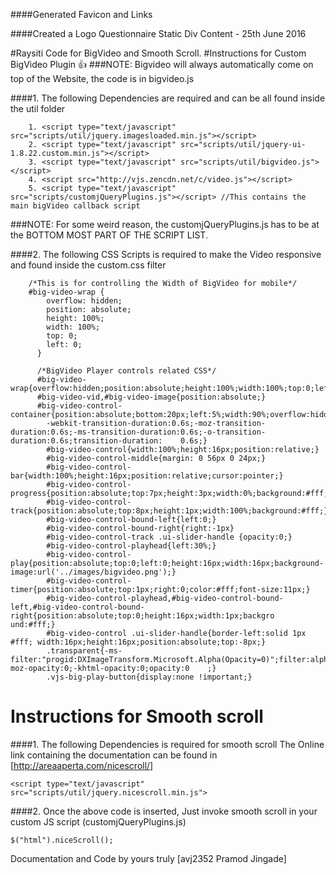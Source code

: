 ####Generated Favicon and Links

####Created a Logo Questionnaire Static Div Content - 25th June 2016

#Raysiti Code for BigVideo and Smooth Scroll.
#Instructions for Custom BigVideo Plugin :+1:
###NOTE: Bigvideo will always automatically come on top of the Website, the code is in bigvideo.js

####1. The following Dependencies are required and can be all found inside the util folder
```
    1. <script type="text/javascript" src="scripts/util/jquery.imagesloaded.min.js"></script>
    2. <script type="text/javascript" src="scripts/util/jquery-ui-1.8.22.custom.min.js"></script>
    3. <script type="text/javascript" src="scripts/util/bigvideo.js"></script>
    4. <script src="http://vjs.zencdn.net/c/video.js"></script>
    5. <script type="text/javascript" src="scripts/customjQueryPlugins.js"></script> //This contains the main bigVideo callback script
```
###NOTE: For some weird reason, the customjQueryPlugins.js has to be at the BOTTOM MOST PART OF THE SCRIPT LIST.

####2. The following CSS Scripts is required to make the Video responsive and found inside the custom.css filter

```
    /*This is for controlling the Width of BigVideo for mobile*/
    #big-video-wrap {
        overflow: hidden;
        position: absolute;
        height: 100%;
        width: 100%;
        top: 0;
        left: 0;
      }

      /*BigVideo Player controls related CSS*/
      #big-video-wrap{overflow:hidden;position:absolute;height:100%;width:100%;top:0;left:0;}
      #big-video-vid,#big-video-image{position:absolute;}
      #big-video-control-container{position:absolute;bottom:20px;left:5%;width:90%;overflow:hidden;
        -webkit-transition-duration:0.6s;-moz-transition-duration:0.6s;-ms-transition-duration:0.6s;-o-transition-duration:0.6s;transition-duration:    0.6s;}
        #big-video-control{width:100%;height:16px;position:relative;}
        #big-video-control-middle{margin: 0 56px 0 24px;}
        #big-video-control-bar{width:100%;height:16px;position:relative;cursor:pointer;}
        #big-video-control-progress{position:absolute;top:7px;height:3px;width:0%;background:#fff;}
        #big-video-control-track{position:absolute;top:8px;height:1px;width:100%;background:#fff;}
        #big-video-control-bound-left{left:0;}
        #big-video-control-bound-right{right:-1px}
        #big-video-control-track .ui-slider-handle {opacity:0;}
        #big-video-control-playhead{left:30%;}
        #big-video-control-play{position:absolute;top:0;left:0;height:16px;width:16px;background-image:url('../images/bigvideo.png');}
        #big-video-control-timer{position:absolute;top:1px;right:0;color:#fff;font-size:11px;}
        #big-video-control-playhead,#big-video-control-bound-left,#big-video-control-bound-right{position:absolute;top:0;height:16px;width:1px;backgro    und:#fff;}
        #big-video-control .ui-slider-handle{border-left:solid 1px #fff; width:16px;height:16px;position:absolute;top:-8px;}
        .transparent{-ms-filter:"progid:DXImageTransform.Microsoft.Alpha(Opacity=0)";filter:alpha(opacity=0);-moz-opacity:0;-khtml-opacity:0;opacity:0    ;}
        .vjs-big-play-button{display:none !important;}
```

# Instructions for Smooth scroll
####1. The following Dependencies is required for smooth scroll
The Online link containing the documentation can be found in [http://areaaperta.com/nicescroll/]
```
<script type="text/javascript" src="scripts/util/jquery.nicescroll.min.js">
```
####2. Once the above code is inserted, Just invoke smooth scroll in your custom JS script (customjQueryPlugins.js)
```
$("html").niceScroll();
```

Documentation and Code by yours truly [avj2352 Pramod Jingade]
